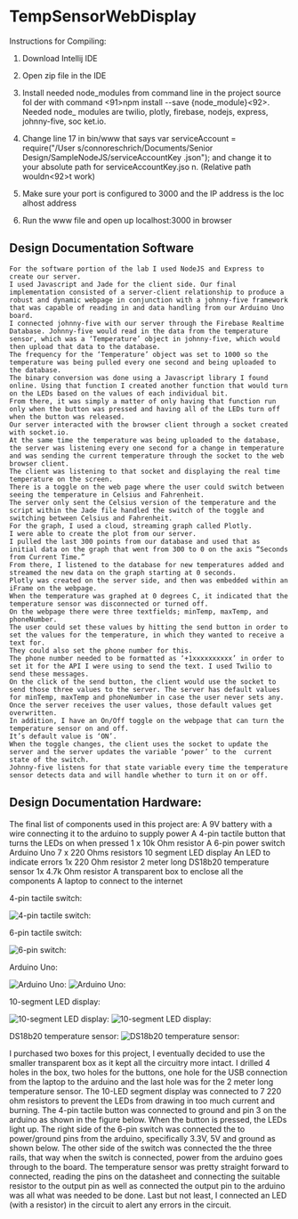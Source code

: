 # TempSensorWebDisplay

 Instructions for Compiling:
  
  
  1. Download Intellij IDE
  
  2. Open zip file in the IDE
  
  3.  Install needed node_modules from command line in the project source fol    der with command <91>npm install --save  {node_module}<92>. Needed node_    modules are twilio, plotly, firebase, nodejs, express, johnny-five, soc    ket.io.
  
  4. Change line 17 in bin/www that says var serviceAccount = require("/User    s/connoreschrich/Documents/Senior Design/SampleNodeJS/serviceAccountKey    .json");  and change it to your absolute path for serviceAccountKey.jso    n. (Relative path wouldn<92>t work)
  
  5. Make sure your port is configured to 3000 and the IP address is the loc    alhost address
  6. Run the www file and open up localhost:3000 in browser


## Design Documentation Software
	For the software portion of the lab I used NodeJS and Express to create our server. 
	I used Javascript and Jade for the client side. Our final implementation consisted of a server-client relationship to produce a robust and dynamic webpage in conjunction with a johnny-five framework that was capable of reading in and data handling from our Arduino Uno board. 
	I connected johnny-five with our server through the Firebase Realtime Database. Johnny-five would read in the data from the temperature sensor, which was a ‘Temperature’ object in johnny-five, which would then upload that data to the database.
	The frequency for the ‘Temperature’ object was set to 1000 so the temperature was being pulled every one second and being uploaded to the database. 
	The binary conversion was done using a Javascript library I found online. Using that function I created another function that would turn on the LEDs based on the values of each individual bit. 
	From there, it was simply a matter of only having that function run only when the button was pressed and having all of the LEDs turn off when the button was released. 
	Our server interacted with the browser client through a socket created with socket.io.
	At the same time the temperature was being uploaded to the database, the server was listening every one second for a change in temperature and was sending the current temperature through the socket to the web browser client.
	The client was listening to that socket and displaying the real time temperature on the screen.
	There is a toggle on the web page where the user could switch between seeing the temperature in Celsius and Fahrenheit.
	The server only sent the Celsius version of the temperature and the script within the Jade file handled the switch of the toggle and switching between Celsius and Fahrenheit. 
	For the graph, I used a cloud, streaming graph called Plotly. 
	I were able to create the plot from our server.
	I pulled the last 300 points from our database and used that as initial data on the graph that went from 300 to 0 on the axis “Seconds from Current Time.”
	From there, I listened to the database for new temperatures added and streamed the new data on the graph starting at 0 seconds.
	Plotly was created on the server side, and then was embedded within an iFrame on the webpage.
	When the temperature was graphed at 0 degrees C, it indicated that the temperature sensor was disconnected or turned off. 
	On the webpage there were three textfields; minTemp, maxTemp, and phoneNumber. 
	The user could set these values by hitting the send button in order to set the values for the temperature, in which they wanted to receive a text for.
	They could also set the phone number for this.
	The phone number needed to be formatted as ‘+1xxxxxxxxxx’ in order to set it for the API I were using to send the text. I used Twilio to send these messages.
	On the click of the send button, the client would use the socket to send those three values to the server. The server has default values for minTemp, maxTemp and phoneNumber in case the user never sets any. Once the server receives the user values, those default values get overwritten. 
	In addition, I have an On/Off toggle on the webpage that can turn the temperature sensor on and off. 
	It’s default value is ‘ON’.
	When the toggle changes, the client uses the socket to update the server and the server updates the variable ‘power’ to the  current state of the switch.
	Johnny-five listens for that state variable every time the temperature sensor detects data and will handle whether to turn it on or off. 


## Design Documentation Hardware:

The final list of components used in this project are:
A 9V battery with a wire connecting it to the arduino to supply power
A 4-pin tactile button that turns the LEDs on when pressed
1 x 10k Ohm resistor
A 6-pin power switch
Arduino Uno
7 x 220 Ohms resistors
10 segment LED display
An LED to indicate errors
1x 220 Ohm resistor
2 meter long DS18b20 temperature sensor
1x 4.7k Ohm resistor
A transparent box to enclose all the components 
A laptop to connect to the internet 

4-pin tactile switch:

![4-pin tactile switch:](https://raw.githubusercontent.com/jjbiggins/TempSensorWebDisplay/master/page7image55198320.jpg)


 6-pin tactile switch:
 
 
![6-pin switch:](https://raw.githubusercontent.com/jjbiggins/TempSensorWebDisplay/master/iLLe%20%2B%20B33300333.jpg) 

Arduino Uno:


![Arduino Uno:](https://raw.githubusercontent.com/jjbiggins/TempSensorWebDisplay/master/page8image55312384.png)
![Arduino Uno:](https://raw.githubusercontent.com/jjbiggins/TempSensorWebDisplay/master/page8image55313008.png)



10-segment LED display:

![10-segment LED display:](https://raw.githubusercontent.com/jjbiggins/TempSensorWebDisplay/master/TITTTTT.jpg)
![10-segment LED display:](https://raw.githubusercontent.com/jjbiggins/TempSensorWebDisplay/master/page8image55312800.jpg)



DS18b20 temperature sensor:
![DS18b20 temperature sensor:](https://raw.githubusercontent.com/jjbiggins/TempSensorWebDisplay/master/page9image55313840.png)




I purchased two boxes for this project, I eventually decided to use the smaller transparent box as it kept all the circuitry more intact. I drilled 4 holes in the box, two holes for the buttons, one hole for the USB connection from the laptop to the arduino and the last hole was for the 2 meter long temperature sensor. The 10-LED segment display was connected to 7 220 ohm resistors to prevent the LEDs from drawing in too much current and burning. The 4-pin tactile button was connected to ground and pin 3 on the arduino as shown in the figure below. When the button is pressed, the LEDs light up. The right side of the 6-pin switch was connected the to power/ground pins from the arduino, specifically 3.3V, 5V and ground as shown below. The other side of the switch was connected the the three rails, that way when the switch is connected, power from the arduino goes through to the board. The temperature sensor was pretty straight forward to connected, reading the pins on the datasheet and connecting the suitable resistor to the output pin as well as connected the output pin to the arduino was all what was needed to be done.
Last but not least, I connected an LED (with a resistor) in the circuit to alert any errors in the circuit.
